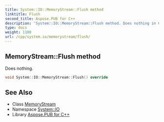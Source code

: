 ```yaml
---
title: System::IO::MemoryStream::Flush method
linktitle: Flush
second_title: Aspose.PUB for C++
description: 'System::IO::MemoryStream::Flush method. Does nothing in C++.'
type: docs
weight: 1100
url: /cpp/system.io/memorystream/flush/
---
```

## MemoryStream::Flush method


Does nothing.

```cpp
void System::IO::MemoryStream::Flush() override
```

## See Also

* Class [MemoryStream](../)
* Namespace [System::IO](../../)
* Library [Aspose.PUB for C++](../../../)
